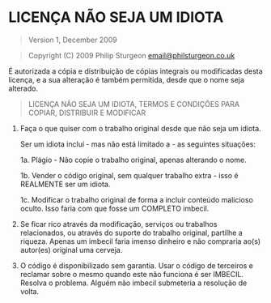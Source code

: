 # LICENÇA NÃO SEJA UM IDIOTA

> Version 1, December 2009

> Copyright (C) 2009 Philip Sturgeon <email@philsturgeon.co.uk>

 É autorizada a cópia e distribuição de cópias integrais ou modificadas
 desta licença, e a sua alteração é também permitida, desde que o
 nome seja alterado.

> LICENÇA NÃO SEJA UM IDIOTA,
> TERMOS E CONDIÇÕES PARA COPIAR, DISTRIBUIR E MODIFICAR

 1. Faça o que quiser com o trabalho original desde que não seja um idiota.

     Ser um idiota incluí - mas não está limitado a - as seguintes situações:

     1a. Plágio - Não copie o trabalho original, apenas alterando o nome.

     1b. Vender o código original, sem qualquer trabalho extra - isso é REALMENTE ser um idiota.

     1c. Modificar o trabalho original de forma a incluir conteúdo malicioso oculto. Isso faria com que
     fosse um COMPLETO imbecil.

 2. Se ficar rico através da modificação, serviços ou trabalhos relacionados, ou através do suporte do
 trabalho original, partilhe a riqueza. Apenas um imbecil faria imenso dinheiro e não compraria ao(s)
 autor(es) original uma cerveja.

 3. O código é disponibilizado sem garantia. Usar o código de terceiros e reclamar sobre o mesmo quando
 este não funciona é ser IMBECIL. Resolva o problema. Alguém não imbecil submeteria a resolução de volta.